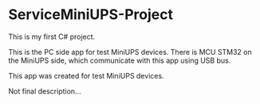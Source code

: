 # ServiceMiniUPS-Project

This is my first C# project.

This is the PC side app for test MiniUPS devices.
There is MCU STM32 on the MiniUPS side, which communicate with this app using USB bus. 

This app was created for test MiniUPS devices.

Not final description...
